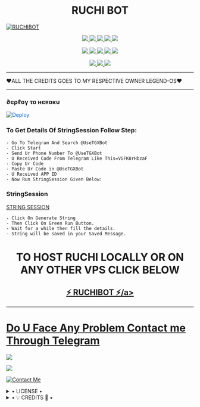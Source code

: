 <h1 align="center">
<b> RUCHI BOT</b>
</h1>

[![RUCHIBOT](https://telegra.ph/file/1aa73f560fdd4dd6ad370.jpg)](https://github.com/jr343/RUCHIBOT)


<p align="center">
<a href="https://github.com/RUCHI-OS/RUCHIBOT" alt="GitHub closed issues"> <img src="https://img.shields.io/github/issues-closed-raw/RUCHI-OS/RUCHIBOT?style=flat&logo=github&color=success" /> </a>
<a href="https://github.com/RUCHI-OS/RUCHIBOT/graphs/contributors" alt="GitHub contributors"> <img src="https://img.shields.io/github/contributors/RUCHI-OS/RUCHIBOT?style=flat&logo=github" /> </a>
<a href="https://github.com/RUCHI-OS/RUCHIBOT/network/members" alt="GitHub forks"> <img src="https://img.shields.io/github/forks/RUCHI-OS/RUCHIBOT?label=Forks&logo=github" /> </a>
<a href="https://github.com/RUCHI-OS/RUCHIBOT" alt="GitHub closed pull requests"> <img src="https://img.shields.io/github/issues-pr-closed-raw/RUCHI-OS/RUCHIBOT?color=success" /> </a>
<a href="https://github.com/RUCHI-OS/RUCHIBOT" alt="GitHub issues"> <img src="https://img.shields.io/github/issues-raw/RUCHI-OS/RUCHIBOT?style=flat&logo=github&color=yellow" /> </a>
</p>
<p align="center">
<a href="https://github.com/RUCHI-OS/RUCHIBOT" alt="GitHub release (latest by date including pre-releases)"> <img src="https://img.shields.io/github/v/release/RUCHI-OS/RUCHIBOT?include_prereleases?style=flat&logo=github" /> </a>
<a href="https://www.python.org/" alt="made-with-python"> <img src="https://img.shields.io/badge/Made%20with-Python-1f425f.svg?style=flat&logo=python&color=blue" /> </a>
<a href="https://github.com/RUCHI-OS/RUCHIBOT" alt="Docker!"> <img src="https://aleen42.github.io/badges/src/docker.svg" /> </a>
<a href="https://github.com/RUCHI-OS/RUCHIBOT" alt="GitHub repo size"> <img src="https://img.shields.io/github/repo-size/MYSTERIOUS-OS/MYSTERIOUSBOT" /> </a>
<a href="https://github.com/RUCHI-OS/RUCHIBOT/blob/master/LICENSE" alt="GPLv3 license"> <img src="https://img.shields.io/badge/License-GPLv3-blue.svg" /> </a>
</p>
<p align="center">
<a href="https://t.me/MYSTERIOUS_EMPIRE" alt="Telegram!"> <img src="https://aleen42.github.io/badges/src/telegram.svg" /> </a>
<a href="https://github.com/RUCHI-OS/RUCHIBOT/graphs/commit-activity" alt="Maintenance"> <img src="https://img.shields.io/badge/Maintained%3F-yes-green.svg" /> </a>
<a href="https://makeapullrequest.com" alt="PRs Welcome"> <img src="https://img.shields.io/badge/PRs-welcome-brightgreen.svg?style=flat-square" /> </a>
</p>


------------

❤ALL THE CREDITS GOES TO MY RESPECTIVE OWNER LEGEND-OS❤


------------
<h3> ∂єρℓογ το нєяοκυ </h3>


<a href="https://dashboard.heroku.com/new?button-url=https%3A%2F%2Fgithub.com%2FRUCHI-OS%2FRUCHIBOT&template=https%3A%2F%2Fgithub.com%2FRUCHI-OS%2FRUCHIBOT" rel="nofollow" style="background-color: initial; box-sizing: border-box; color: #0366d6; text-decoration-line: none;"><img alt="Deploy" data-canonical-src="https://www.herokucdn.com/deploy/button.svg" src="https://camo.githubusercontent.com/83b0e95b38892b49184e07ad572c94c8038323fb/68747470733a2f2f7777772e6865726f6b7563646e2e636f6d2f6465706c6f792f627574746f6e2e737667" style="border-style: none; box-sizing: initial; max-width: 100%;" /></a></div>
</a>


### To Get Details Of StringSession Follow Step: 

    - Go To Telegram And Search @UseTGXBot
    - Click Start
    - Send Ur Phone Number To @UseTGXBot
    - U Received Code From Telegram Like This=VGFK0rHbzaF
    - Copy Ur Code
    - Paste Ur Code in @UseTGXBot
    - U Received APP ID
    - Now Run StringSession Given Below:
   

### StringSession

[STRING SESSION](https://repl.it/@KrishnaJaiswal1/MYSTERIOUSBOT#main.py)

    - Click On Generate String
    - Then Click On Green Run Button.
    - Wait for a while then fill the details.
    - String will be saved in your Saved Message.


<h1 align="center">TO HOST RUCHI LOCALLY OR ON ANY OTHER VPS CLICK BELOW</h1>

<h2 align="center"> <a href="https://github.com/RUCHI-OS/RUCHIBOT">⚡ RUCHIBOT ⚡/a></h2>

------------
# Do U Face Any Problem Contact me Through Telegram 

<a href="https://t.me/MYSTERIOUS_EMPIRE"><img src="https://img.shields.io/badge/Mysterious%20Group-red.svg?style=for-the-badge&logo=Telegram"></a>

<a href="https://t.me/Legend_Mr_Hacker"><img src="https://img.shields.io/badge/CREATOR%20ME-blue.svg?style=for-the-badge&logo=Telegram"></a>


[![Contact Me](https://img.shields.io/badge/Telegram-Contact%20Me-informational)](https://t.me/MY5T3R10U5_X)


<details>

  <summary> • LICENSE • </summary>

![](https://www.gnu.org/graphics/gplv3-or-later.png)

MYSTERIOUS-OS

Poject [MYSTERIOUSBOT](https://github.com/MYSTERIOUS-OS/MYSTERIOUSBOT) is free software: you can redistribute it and/or modify

it under the terms of the GNU General Public License as published by

the Free Software Foundation, either version 3 of the License, or

(at your option) any later version.

This program is distributed in the hope that it will be useful,

but WITHOUT ANY WARRANTY; without even the implied warranty of

MERCHANTABILITY or FITNESS FOR A PARTICULAR PURPOSE.  See the

GNU General Public License for more details.

You should have received a copy of the GNU General Public License

along with this program. If not, see <https://www.gnu.org/licenses/>.

</details>

<details>

  <summary> • 💡 CREDITS 💞 • </summary>
  
• [LEGEND](https://github.com/LEGEND-OS)
